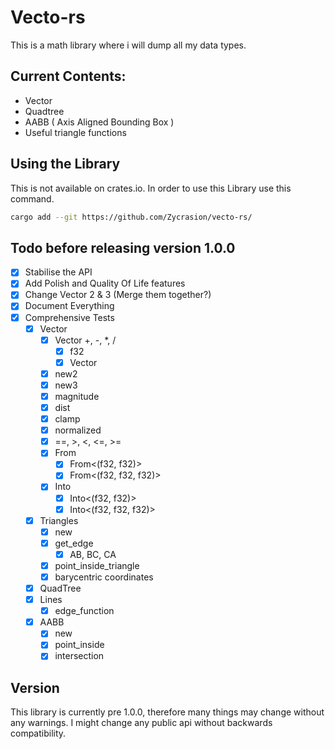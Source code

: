 # Vecto-rs
This is a math library where i will dump all my data types.

## Current Contents:
-   Vector
-   Quadtree
-   AABB ( Axis Aligned Bounding Box )
-   Useful triangle functions

## Using the Library
This is not available on crates.io.
In order to use this Library use this command.
```bash
cargo add --git https://github.com/Zycrasion/vecto-rs/
```

## Todo before releasing version 1.0.0
- [x] Stabilise the API
- [x] Add Polish and Quality Of Life features
- [x] Change Vector 2 & 3 (Merge them together?)
- [x] Document Everything
- [x] Comprehensive Tests
  - [x] Vector
    - [x] Vector +, -, *, /
      - [x] f32
      - [x] Vector
    - [x] new2
    - [x] new3
    - [x] magnitude
    - [x] dist
    - [x] clamp
    - [x] normalized
    - [x] ==, >, <, <=, >=
    - [x] From
      - [x] From<(f32, f32)>
      - [x] From<(f32, f32, f32)>
    - [x] Into
      - [x] Into<(f32, f32)>
      - [x] Into<(f32, f32, f32)>
  - [x] Triangles
    - [x] new
    - [x] get_edge
      - [x] AB, BC, CA
    - [x] point_inside_triangle
    - [x] barycentric coordinates
  - [x] QuadTree
  - [x] Lines
    - [x] edge_function
  - [x] AABB
    - [x] new
    - [x] point_inside
    - [x] intersection

## Version
This library is currently pre 1.0.0, therefore many things may change without any warnings. I might change any public api without backwards compatibility.
